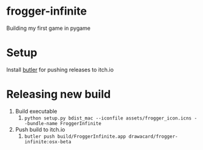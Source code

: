 # frogger-infinite
Building my first game in pygame

# Setup
Install [butler](https://itch.io/docs/butler/installing.html) for pushing releases to itch.io

# Releasing new build
1. Build executable
    1.  `python setup.py bdist_mac --iconfile assets/frogger_icon.icns --bundle-name FroggerInfinite`
2. Push build to itch.io
    1. `butler push build/FroggerInfinite.app drawacard/frogger-infinite:osx-beta`
